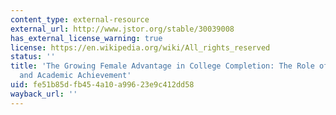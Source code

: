 ```yaml
---
content_type: external-resource
external_url: http://www.jstor.org/stable/30039008
has_external_license_warning: true
license: https://en.wikipedia.org/wiki/All_rights_reserved
status: ''
title: 'The Growing Female Advantage in College Completion: The Role of Family Background
  and Academic Achievement'
uid: fe51b85d-fb45-4a10-a996-23e9c412dd58
wayback_url: ''
---
```

